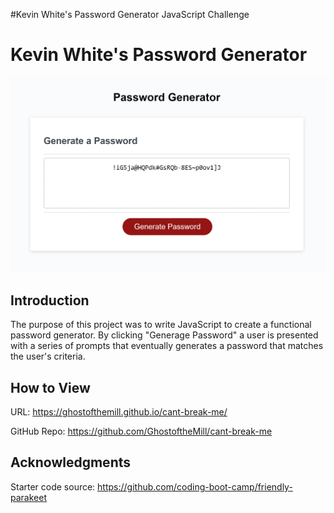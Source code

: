 #Kevin White's Password Generator JavaScript Challenge

# Kevin White's Password Generator
<img src=./Assets/generated.jpg>

<h2><b>Introduction</b></h2>

The purpose of this project was to write JavaScript to create a functional password generator.  By clicking "Generage Password" a user is presented with a series of prompts that eventually generates a password that matches the user's criteria.

<h2><b>How to View</b></h2>

URL: https://ghostofthemill.github.io/cant-break-me/

GitHub Repo: https://github.com/GhostoftheMill/cant-break-me

<h2><b>Acknowledgments</b></h2>

Starter code source: https://github.com/coding-boot-camp/friendly-parakeet